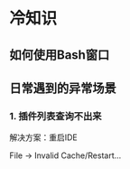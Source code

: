 # 冷知识

## 如何使用Bash窗口

## 日常遇到的异常场景

### 1. 插件列表查询不出来

解决方案：重启IDE

File -> Invalid Cache/Restart...

